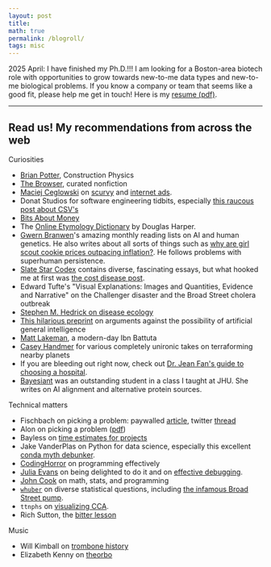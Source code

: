 ```yaml
---
layout: post
title: 
math: true
permalink: /blogroll/
tags: misc
---
```



2025 April: I have finished my Ph.D.!!! I am looking for a Boston-area biotech role with opportunities to grow towards new-to-me data types and new-to-me biological problems. If you know a company or team that seems like a good fit, please help me get in touch! Here is my [resume (pdf)](/files/Eric_Kernfeld_resume_2025_April.pdf).

---

## Read us! My recommendations from across the web

Curiosities 

- [Brian Potter](https://www.construction-physics.com/), Construction Physics
- [The Browser](https://thebrowser.com/), curated nonfiction
- [Maciej Ceglowski](https://idlewords.com/about.htm) on [scurvy](https://idlewords.com/2010/03/scott_and_scurvy.htm) and [internet ads](https://idlewords.com/talks/what_happens_next_will_amaze_you.htm).
- Donat Studios for software engineering tidbits, especially [this raucous post about CSV's](https://donatstudios.com/Falsehoods-Programmers-Believe-About-CSVs)
- [Bits About Money](https://www.bitsaboutmoney.com/)
- The [Online Etymology Dictionary](https://www.etymonline.com/search?q=blog) by Douglas Harper.
- [Gwern Branwen](https://www.gwern.net/)'s amazing monthly reading lists on AI and human genetics. He also writes about all sorts of things such as [why are girl scout cookie prices outpacing inflation?](https://www.gwern.net/Girl-Scouts-and-good-governance). He follows problems with superhuman persistence.
- [Slate Star Codex](https://slatestarcodex.com) contains diverse, fascinating essays, but what hooked me at first was [the cost disease post](https://slatestarcodex.com/2017/02/09/considerations-on-cost-disease/).
- Edward Tufte's "Visual Explanations: Images and Quantities, Evidence and Narrative" on the Challenger disaster and the Broad Street cholera outbreak
- [Stephen M. Hedrick on disease ecology](https://www.ncbi.nlm.nih.gov/pmc/articles/PMC5711578/)
- [This hilarious preprint](https://arxiv.org/pdf/1703.10987.pdf) on arguments against the possibility of artificial general intelligence
- [Matt Lakeman](https://mattlakeman.org/), a modern-day Ibn Battuta
- [Casey Handmer](https://www.caseyhandmer.com/) for various completely unironic takes on terraforming nearby planets
- If you are bleeding out right now, check out [Dr. Jean Fan's guide to choosing a hospital](https://jef.works/blog/2024/04/22/hospital-shoppable-services/).
- [Bayesiant](https://thebayesiant.substack.com/) was an outstanding student in a class I taught at JHU. She writes on AI alignment and alternative protein sources. 

Technical matters

- Fischbach on picking a problem: paywalled [article](https://www.cell.com/cell/abstract/S0092-8674(24)00304-0), twitter [thread](https://x.com/mfgrp/status/1778440273988812835)
- Alon on picking a problem ([pdf](https://www.weizmann.ac.il/mcb/alon/sites/mcb.UriAlon/files/uploads/nurturing/howtochoosegoodproblem.pdf))
- Bayless on [time estimates for projects](https://thesearesystems.substack.com/p/task-estimation-conquering-hofstadters)
- Jake VanderPlas on Python for data science, especially this excellent [conda myth debunker](http://jakevdp.github.io/blog/2016/08/25/conda-myths-and-misconceptions/).
- [CodingHorror](https://blog.codinghorror.com/) on programming effectively 
- [Julia Evans](https://jvns.ca/about/) on being delighted to do it and on [effective debugging](https://jvns.ca/blog/2022/12/08/a-debugging-manifesto/).
- [John Cook](https://www.johndcook.com/blog/) on math, stats, and programming
- [`whuber`](https://stats.stackexchange.com/users/919/whuber) on diverse statistical questions, including [the infamous Broad Street pump](https://stats.stackexchange.com/questions/297504/what-statistical-model-or-algorithm-could-be-used-to-solve-the-john-snow-cholera).
- `ttnphs` on [visualizing CCA](https://stats.stackexchange.com/questions/65692/how-to-visualize-what-canonical-correlation-analysis-does-in-comparison-to-what/65817#65817).
- Rich Sutton, the [bitter lesson](http://www.incompleteideas.net/IncIdeas/BitterLesson.html)

Music

- Will Kimball on [trombone history](http://kimballtrombone.com/trombone-history-timeline/)
- Elizabeth Kenny on [theorbo](https://www.youtube.com/watch?v=eVabz8LneI4)